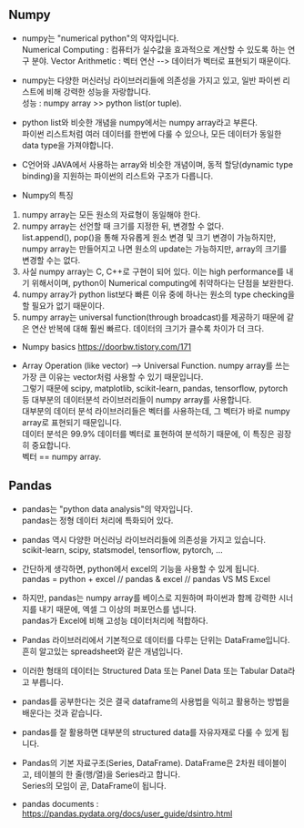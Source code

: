 ## Numpy

- numpy는 "numerical python"의 약자입니다.  
Numerical Computing : 컴퓨터가 실수값을 효과적으로 계산할 수 있도록 하는 연구 분야. Vector Arithmetic : 벡터 연산 --> 데이터가 벡터로 표현되기 때문이다.  
  
- numpy는 다양한 머신러닝 라이브러리들에 의존성을 가지고 있고, 일반 파이썬 리스트에 비해 강력한 성능을 자랑합니다.  
성능 : numpy array >> python list(or tuple). 
  
- python list와 비슷한 개념을 numpy에서는 numpy array라고 부른다.  
파이썬 리스트처럼 여러 데이터를 한번에 다룰 수 있으나, 모든 데이터가 동일한 data type을 가져야합니다.  
  
- C언어와 JAVA에서 사용하는 array와 비슷한 개념이며, 동적 할당(dynamic type binding)을 지원하는 파이썬의 리스트와 구조가 다릅니다.  
  
- Numpy의 특징  
1) numpy array는 모든 원소의 자료형이 동일해야 한다.
2) numpy array는 선언할 때 크기를 지정한 뒤, 변경할 수 없다.  
list.append(), pop()을 통해 자유롭게 원소 변경 및 크기 변경이 가능하지만, numpy array는 만들어지고 나면 원소의 update는 가능하지만, array의 크기를 변경할 수는 없다.
3) 사실 numpy array는 C, C++로 구현이 되어 있다. 이는 high performance를 내기 위해서이며, python이 Numerical computing에 취약하다는 단점을 보완한다.
4) numpy array가 python list보다 빠른 이유 중에 하나는 원소의 type checking을 할 필요가 없기 때문이다.
5) numpy array는 universal function(through broadcast)를 제공하기 때문에 같은 연산 반복에 대해 훨씬 빠르다. 데이터의 크기가 클수록 차이가 더 크다.

- Numpy basics
https://doorbw.tistory.com/171

-  Array Operation (like vector) --> Universal Function. 
numpy array를 쓰는 가장 큰 이유는 vector처럼 사용할 수 있기 때문입니다.  
그렇기 때문에 scipy, matplotlib, scikit-learn, pandas, tensorflow, pytorch 등 대부분의 데이터분석 라이브러리들이 numpy array를 사용합니다.  
대부분의 데이터 분석 라이브러리들은 벡터를 사용하는데, 그 벡터가 바로 numpy array로 표현되기 때문입니다.  
데이터 분석은 99.9% 데이터를 벡터로 표현하여 분석하기 때문에, 이 특징은 굉장히 중요합니다.  
벡터 == numpy array. 
  
  
  
## Pandas
- pandas는 "python data analysis"의 약자입니다.  
pandas는 정형 데이터 처리에 특화되어 있다.  

- pandas 역시 다양한 머신러닝 라이브러리들에 의존성을 가지고 있습니다.  
scikit-learn, scipy, statsmodel, tensorflow, pytorch, ...
  
- 간단하게 생각하면, python에서 excel의 기능을 사용할 수 있게 됩니다.  
pandas = python + excel // pandas & excel // pandas VS MS Excel
  
- 하지만, pandas는 numpy array를 베이스로 지원하며 파이썬과 함께 강력한 시너지를 내기 때문에, 엑셀 그 이상의 퍼포먼스를 냅니다.  
pandas가 Excel에 비해 고성능 데이터처리에 적합하다.
- Pandas 라이브러리에서 기본적으로 데이터를 다루는 단위는 DataFrame입니다. 흔히 알고있는 spreadsheet와 같은 개념입니다.  
- 이러한 형태의 데이터는 Structured Data 또는 Panel Data 또는 Tabular Data라고 부릅니다.
- pandas를 공부한다는 것은 결국 dataframe의 사용법을 익히고 활용하는 방법을 배운다는 것과 같습니다.
- pandas를 잘 활용하면 대부분의 structured data를 자유자재로 다룰 수 있게 됩니다.  
- Pandas의 기본 자료구조(Series, DataFrame). 
DataFrame은 2차원 테이블이고, 테이블의 한 줄(행/열)을 Series라고 합니다.  
Series의 모임이 곧, DataFrame이 됩니다.  
- pandas documents : https://pandas.pydata.org/docs/user_guide/dsintro.html

